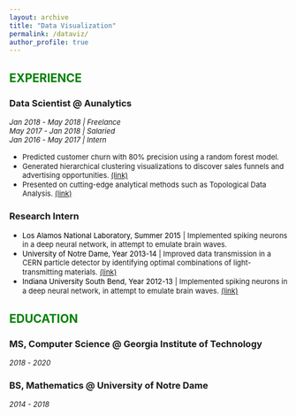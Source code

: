 ```yaml
---
layout: archive
title: "Data Visualization"
permalink: /dataviz/
author_profile: true
---
```

## <font color="green">EXPERIENCE</font>

### Data Scientist @ Aunalytics
*<font size="2">Jan 2018 - May 2018 | Freelance</font>*  
*<font size="2">May 2017 - Jan 2018 | Salaried</font>*  
*<font size="2">Jan 2016 - May 2017 | Intern</font>*

* <font size="2">Predicted customer churn with 80% precision using a random forest model.</font>  
* <font size="2">Generated hierarchical clustering visualizations to discover sales funnels and advertising opportunities. </font><font size="2" color="blue"><a href="https://jpskycak.github.io/files/skycak-aunalytics-salesfunnel.pdf">(link)</a></font>  
* <font size="2">Presented on cutting-edge analytical methods such as Topological Data Analysis. </font><font size="2" color="blue"><a href="https://jpskycak.github.io/files/skycak-aunalytics-tda.pdf">(link)</a></font>

### Research Intern
* <font size="2" color="black">Los Alamos National Laboratory, Summer 2015</font> <font size="2">| Implemented spiking neurons in a deep neural network, in attempt to emulate brain waves.</font>  
* <font size="2" color="black">University of Notre Dame, Year 2013-14</font> <font size="2">| Improved data transmission in a CERN particle detector by identifying optimal combinations of light-transmitting materials.</font> <font size="2" color="blue"><a href="https://jpskycak.github.io/files/skycak-nd-particledetector.pdf">(link)</a></font>
* <font size="2" color="black">Indiana University South Bend, Year 2012-13</font> <font size="2">| Implemented spiking neurons in a deep neural network, in attempt to emulate brain waves.</font> <font size="2" color="blue"><a href="https://jpskycak.github.io/files/skycak-iusb-particledetector.pdf">(link)</a></font>

## <font color="green">EDUCATION</font>

### MS, Computer Science @ Georgia Institute of Technology
*<font size="2">2018 - 2020</font>*

### BS, Mathematics @ University of Notre Dame  
*<font size="2">2014 - 2018</font>*
